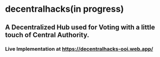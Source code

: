 # decentralhacks(in progress)

## A Decentralized Hub used for Voting with a little touch of Central Authority.

### Live Implementation at https://decentralhacks-ooi.web.app/
